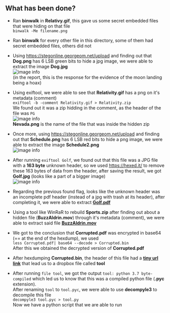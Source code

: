 ## What has been done?

- Ran **binwalk** in **Relativy.gif**, this gave us some secret embedded files that were hiding on that file  
 ```binwalk -Me filename.png```

- Ran **binwalk** for every other file in this directory, some of them had secret embedded files, others did not

- Using https://stegonline.georgeom.net/upload and finding out that **Dog.png** has 6 LSB green bits to hide a jpg image, we were able to extract the image **Dog.jpg**  
![image info](./csf-project1-artifacts-altered/Flags/Dog.jpg)  
(in the report, this is the response for the evidence of the moon landing being a hoax)

- Using exiftool, we were able to see that **Relativity.gif** has a png on it's metadata (comment)  
 ```exiftool -b -comment Relativity.gif > Relativity.zip```  
 We found out it was a zip hidding in the comment, as the header of the file was ```PG```  
 ![image info](./csf-project1-artifacts-altered/Flags/Nevada.png)  
 **Nevada.png** is the name of the file that was inside the hidden zip

 - Once more, using https://stegonline.georgeom.net/upload and finding out that **Schedule.png** has 6 LSB red bits to hide a png image, we were able to extract the image **Schedule2.png**  
 ![image info](./csf-project1-artifacts-altered/Flags/Schedule2.png)  

 - After running  ```exiftool Golf```, we found out that this file was a JPG file with a **163 byte** unknown header, so we used https://hexed.it/ to remove these 163 bytes of data from the header, after saving the result, we got **Golf.jpg** (looks like a part of a bigger image)  
  ![image info](./csf-project1-artifacts-altered/Flags/Golf/GolfPart1.jpg)  

- Regarding the previous found flag, looks like the unknown header was an incomplete pdf header (instead of a jpg with trash at its header), after completing it, we were able to extract [**Golf.pdf**](./csf-project1-artifacts-altered/Flags/Golf/Golf.pdf)

- Using a tool like WinRaR to rebuild **Sports.zip** after finding out about a hidden file (**BuzzAldrin.mov**) through it's metadata (comment), we were able to extract said file [**BuzzAldrin.mov**](./csf-project1-artifacts-altered/Flags/BuzzAldrin.mov)

- We got to the conclusion that **Corrupted.pdf** was encrypted in base64 (== at the end of the hexdump), we used  
```less Corrupted.pdf| base64 --decode > Corrupted.bin```  
After this we obtained the decrypted version of **Corrupted.pdf**

- After hexdumping **Corrupted.bin**, the header of this file had a [**tiny url link**](http://tiny.cc/7o2d6LuDVNSd) that lead us to a dropbox file called **tool**

- After running ```file tool```, we got the output ```tool: python 3.7 byte-compiled``` which led us to know that this was a compiled python file (**.pyc** extension).  
After renaming ```tool``` to ```tool.pyc```, we were able to use **decompyle3** to decompile this file  
```decompyle3 tool.pyc > tool.py```  
Now we have a python script that we are able to run

